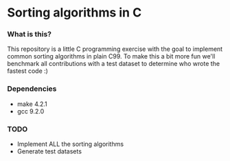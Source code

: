 # Sorting algorithms in C

### What is this?
This repository is a little C programming exercise with the goal to implement common sorting algorithms in plain C99. To make this a bit more fun we'll benchmark all contributions with a test dataset to determine who wrote the fastest code :)

### Dependencies
- make 4.2.1
- gcc 9.2.0

### TODO
- Implement ALL the sorting algorithms
- Generate test datasets